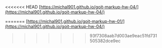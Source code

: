 <<<<<<< HEAD
[https://michal901.github.io/goit-markup-hw-04/](https://michal901.github.io/goit-markup-hw-04/)


=======
[https://michal901.github.io/goit-markup-hw-01/](https://michal901.github.io/goit-markup-hw-04/)
>>>>>>> 93f7308aab7d003ae9eac51fd731505382dce9ec
